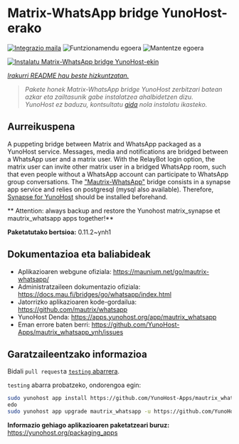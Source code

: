 <!--
Ohart ongi: README hau automatikoki sortu da <https://github.com/YunoHost/apps/tree/master/tools/readme_generator>ri esker
EZ editatu eskuz.
-->

# Matrix-WhatsApp bridge YunoHost-erako

[![Integrazio maila](https://apps.yunohost.org/badge/integration/mautrix_whatsapp)](https://ci-apps.yunohost.org/ci/apps/mautrix_whatsapp/)
![Funtzionamendu egoera](https://apps.yunohost.org/badge/state/mautrix_whatsapp)
![Mantentze egoera](https://apps.yunohost.org/badge/maintained/mautrix_whatsapp)

[![Instalatu Matrix-WhatsApp bridge YunoHost-ekin](https://install-app.yunohost.org/install-with-yunohost.svg)](https://install-app.yunohost.org/?app=mautrix_whatsapp)

*[Irakurri README hau beste hizkuntzatan.](./ALL_README.md)*

> *Pakete honek Matrix-WhatsApp bridge YunoHost zerbitzari batean azkar eta zailtasunik gabe instalatzea ahalbidetzen dizu.*  
> *YunoHost ez baduzu, kontsultatu [gida](https://yunohost.org/install) nola instalatu ikasteko.*

## Aurreikuspena

A puppeting bridge between Matrix and WhatsApp packaged as a YunoHost service.
Messages, media and notifications are bridged between a WhatsApp user and a matrix user.
With the RelayBot login option, the matrix user can invite other matrix user in a bridged WhatsApp room, such that even people without a WhatsApp account can participate to WhatsApp group conversations.
The ["Mautrix-WhatsApp"](https://docs.mau.fi/bridges/go/whatsapp/index.html) bridge consists in a synapse app service and relies on postgresql (mysql also available).
Therefore, [Synapse for YunoHost](https://github.com/YunoHost-Apps/synapse_ynh) should be installed beforehand.

** Attention: always backup and restore the Yunohost matrix_synapse et mautrix_whatsapp apps together!**


**Paketatutako bertsioa:** 0.11.2~ynh1
## Dokumentazioa eta baliabideak

- Aplikazioaren webgune ofiziala: <https://maunium.net/go/mautrix-whatsapp/>
- Administratzaileen dokumentazio ofiziala: <https://docs.mau.fi/bridges/go/whatsapp/index.html>
- Jatorrizko aplikazioaren kode-gordailua: <https://github.com/mautrix/whatsapp>
- YunoHost Denda: <https://apps.yunohost.org/app/mautrix_whatsapp>
- Eman errore baten berri: <https://github.com/YunoHost-Apps/mautrix_whatsapp_ynh/issues>

## Garatzaileentzako informazioa

Bidali `pull request`a [`testing` abarrera](https://github.com/YunoHost-Apps/mautrix_whatsapp_ynh/tree/testing).

`testing` abarra probatzeko, ondorengoa egin:

```bash
sudo yunohost app install https://github.com/YunoHost-Apps/mautrix_whatsapp_ynh/tree/testing --debug
edo
sudo yunohost app upgrade mautrix_whatsapp -u https://github.com/YunoHost-Apps/mautrix_whatsapp_ynh/tree/testing --debug
```

**Informazio gehiago aplikazioaren paketatzeari buruz:** <https://yunohost.org/packaging_apps>

